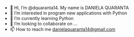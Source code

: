 - 👋 Hi, I’m @dquaranta14. My name is DANIELA QUARANTA
- 👀 I’m interested in program new applications with Python
- 🌱 I’m currently learning Python
- 💞️ I’m looking to collaborate on ...
- 📫 How to reach me danielaquaranta14@gmail.com

<!---
dquaranta14/dquaranta14 is a ✨ special ✨ repository because its `README.md` (this file) appears on your GitHub profile.
You can click the Preview link to take a look at your changes.
--->
